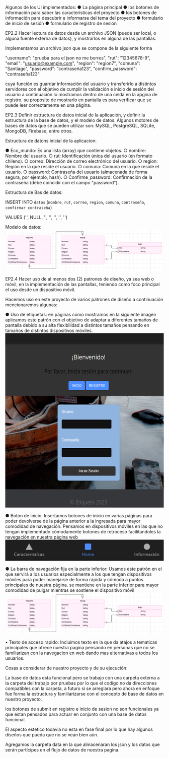 Algunos de los UI implementados:
●	La página principal
●	los botones de información para saber las características del proyecto
●	los botones de información para descubrir e informarse del tema del proyecto
●	formulario de inicio de sesión
●	formulario de registro de sesión


EP2.2 Hacer lectura de datos desde un archivo JSON (puede ser local, o alguna fuente externa de datos), y mostrarlos en alguna de las pantallas.

Implementamos un archivo json que se compone de la siguiente forma

"username": "prueba para el json no me borres",
    "rut": "12345678-9",
    "email": "usuario@example.com",
    "region": "region7",
    "comuna": "Santiago",
    "password": "contraseña123",
    "confirm_password": "contraseña123"
 
cuya función es guardar información del usuario y transferirlo a distintos servidores con el objetivo de cumplir la validación e inicio de sesión del usuario
a continuación lo mostramos dentro de una celda en la apgina de registro. su propósito de mostrarlo en pantalla es para verificar que se puede leer correctamente en una página.

EP2.3 Definir estructura de datos inicial de la aplicación, y definir la estructura de la base de datos, y el modelo de datos. Algunos motores de bases de datos que se pueden utilizar son: MySQL, PostgreSQL, SQLite, MongoDB, Firebase, entre otros.

Estructura de datons inicial de la aplicacion:

●	Eco_mundo: Es una lista (array) que contiene objetos. 
○	nombre: Nombre del usuario.
○	rut: Identificación única del usuario (en formato chileno).
○	correo: Dirección de correo electrónico del usuario.
○	region: Región en la que reside el usuario.
○	comuna: Comuna en la que reside el usuario.
○	password: Contraseña del usuario (almacenada de forma segura, por ejemplo, hash).
○	Confirme_password: Confirmación de la contraseña (debe coincidir con el campo "password").

Estructura de Bas de datos:

INSERT INTO `datos` (`nombre`, `rut`, `correo`, `region`, `comuna`, `contraseña`, `confirmar contraseña`)

VALUES ('', NULL, '', '', '', '', '')

Modelo de datos: ![alt text](image.png)


EP2.4 Hacer uso de al menos dos (2) patrones de diseño, ya sea web o móvil, en la implementación de las pantallas, teniendo como foco principal el uso desde un dispositivo móvil.

Hacemos uso en este proyecto de varios patrones de diseño a continuación mencionaremos algunas:

●	Uso de etiquetas: en páginas como mostramos en la siguiente imagen aplicamos este patrón con el objetivo de adaptar a diferentes tamaños de pantalla debido a su alta flexibilidad a distintos tamaños pensando en tamaños de distintos dispositivos móviles.
![alt text](image-3.png)

●	Botón de inicio: Insertamos botones de inicio en varias páginas para poder devolverse de la página anterior a la ingresada para mayor comodidad de navegación. Pensamos en dispositivos móviles en las que no tengan implementado cómodamente botones de retroceso facilitandoles la navegación en nuestra página web 
![alt text](image-2.png)

●	La barra de navegación fija en la parte inferior: Usamos este patrón en el que servirá a los usuarios especialmente a los que tengan dispositivos móviles para poder manejarse de forma rápida y cómoda a puntos principales de nuestra página. se mantiene en la parte inferior para mayor comodidad de pulgar mientras se sostiene el dispositivo móvil
![alt text](image-1.png)

•	Texto de acceso rapido: Incluimos texto en la que da atajos a tematicas principales que ofrece nuestra pagina pensando en personas que no se familiarizan con la navegacion en web dando mas alternativas a todos los usuarios.

Cosas a considerar de nuestro proyecto y de su ejecución:

La base de datos esta funcional pero se trabajo con una carpeta externa a la carpeta del trabajo por pruebas por lo que el codigo no da direcciones compatibles con la carpeta, a futuro si se arreglara pero ahora en enfoque fue forma la estructura y familiarizarse con el concepto de base de datos en nuestro proyecto.

los botones de submit en registro e inicio de sesion no son funcionales ya que estan pensados para actuar en conjunto con una base de datos funcional.

El aspecto estetico todavia no esta en fase final por lo que hay algunos diseños que pueda que no se vean bien aún.

Agregamos la carpeta data en la que almacenaran los json y los datos que serán partícipes en el flujo de datos de nuestra pagina.